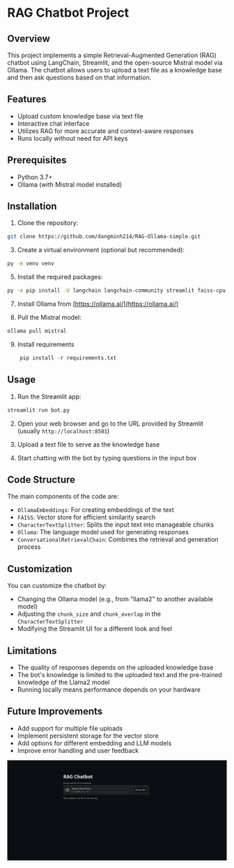 # RAG Chatbot Project

## Overview

This project implements a simple Retrieval-Augmented Generation (RAG) chatbot using LangChain, Streamlit, and the open-source Mistral model via Ollama. The chatbot allows users to upload a text file as a knowledge base and then ask questions based on that information.

## Features

- Upload custom knowledge base via text file
- Interactive chat interface
- Utilizes RAG for more accurate and context-aware responses
- Runs locally without need for API keys

## Prerequisites

- Python 3.7+
- Ollama (with Mistral model installed)

## Installation

1. Clone the repository:
```bash 
git clone https://github.com/dangminh214/RAG-Ollama-simple.git
```

3. Create a virtual environment (optional but recommended):
```bash
py -m venv venv
```

5. Install the required packages:
```bash
py -m pip install -U langchain langchain-community streamlit faiss-cpu
```

7. Install Ollama from [https://ollama.ai/](https://ollama.ai/)

8. Pull the Mistral model:
```bash
ollama pull mistral
```

9. Install requirements
```python
    pip install -r requirements.txt
```

## Usage

1. Run the Streamlit app:
```bash
streamlit run bot.py
```

2. Open your web browser and go to the URL provided by Streamlit (usually `http://localhost:8501`)

3. Upload a text file to serve as the knowledge base

4. Start chatting with the bot by typing questions in the input box

## Code Structure

The main components of the code are:

- `OllamaEmbeddings`: For creating embeddings of the text
- `FAISS`: Vector store for efficient similarity search
- `CharacterTextSplitter`: Splits the input text into manageable chunks
- `Ollama`: The language model used for generating responses
- `ConversationalRetrievalChain`: Combines the retrieval and generation process

## Customization

You can customize the chatbot by:

- Changing the Ollama model (e.g., from "llama2" to another available model)
- Adjusting the `chunk_size` and `chunk_overlap` in the `CharacterTextSplitter`
- Modifying the Streamlit UI for a different look and feel

## Limitations

- The quality of responses depends on the uploaded knowledge base
- The bot's knowledge is limited to the uploaded text and the pre-trained knowledge of the Llama2 model
- Running locally means performance depends on your hardware

## Future Improvements

- Add support for multiple file uploads
- Implement persistent storage for the vector store
- Add options for different embedding and LLM models
- Improve error handling and user feedback

![alt text](./chatbot.png)

